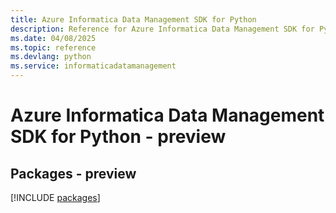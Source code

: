 ```yaml
---
title: Azure Informatica Data Management SDK for Python
description: Reference for Azure Informatica Data Management SDK for Python
ms.date: 04/08/2025
ms.topic: reference
ms.devlang: python
ms.service: informaticadatamanagement
---
```

# Azure Informatica Data Management SDK for Python - preview
## Packages - preview
[!INCLUDE [packages](informatica-data-management-index.md)]